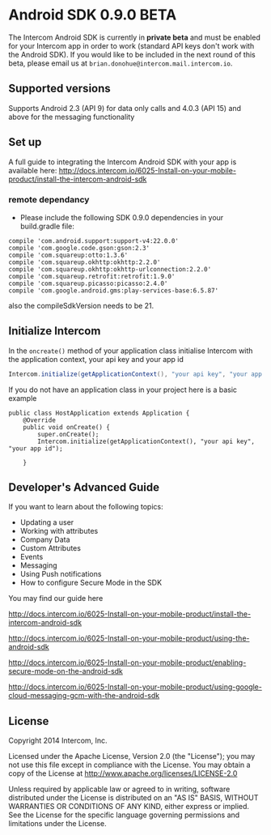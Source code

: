 # Android SDK 0.9.0 BETA

The Intercom Android SDK is currently in **private beta** and must be enabled for your Intercom app in order to work (standard API keys don't work with the Android SDK). If you would like to be included in the next round of this beta, please email us at `brian.donohue@intercom.mail.intercom.io`.

## Supported versions
Supports Android 2.3 (API 9) for data only calls and 4.0.3 (API 15) and above for the messaging functionality

## Set up

A full guide to integrating the Intercom Android SDK with your app is available here: http://docs.intercom.io/6025-Install-on-your-mobile-product/install-the-intercom-android-sdk

### remote dependancy

- Please include the following SDK 0.9.0 dependencies in your build.gradle file: 

```
compile 'com.android.support:support-v4:22.0.0'
compile 'com.google.code.gson:gson:2.3'
compile 'com.squareup:otto:1.3.6'
compile 'com.squareup.okhttp:okhttp:2.2.0'
compile 'com.squareup.okhttp:okhttp-urlconnection:2.2.0'
compile 'com.squareup.retrofit:retrofit:1.9.0'
compile 'com.squareup.picasso:picasso:2.4.0'
compile 'com.google.android.gms:play-services-base:6.5.87'
```

also the compileSdkVersion needs to be 21.

## Initialize Intercom 

In the `oncreate()` method of your application class initialise Intercom with the application context, your api key and your app id

```Java
Intercom.initialize(getApplicationContext(), "your api key", "your app id");
```

If you do not have an application class in your project here is a basic example

```
public class HostApplication extends Application {
    @Override
    public void onCreate() {
        super.onCreate();
        Intercom.initialize(getApplicationContext(), "your api key", "your app id");

    }
```

## Developer's Advanced Guide

If you want to learn about the following topics:

- Updating a user
- Working with attributes
- Company Data
- Custom Attributes
- Events
- Messaging
- Using Push notifications
- How to configure Secure Mode in the SDK

You may find our guide here

http://docs.intercom.io/6025-Install-on-your-mobile-product/install-the-intercom-android-sdk

http://docs.intercom.io/6025-Install-on-your-mobile-product/using-the-android-sdk

http://docs.intercom.io/6025-Install-on-your-mobile-product/enabling-secure-mode-on-the-android-sdk

http://docs.intercom.io/6025-Install-on-your-mobile-product/using-google-cloud-messaging-gcm-with-the-android-sdk

## License
Copyright 2014 Intercom, Inc.

Licensed under the Apache License, Version 2.0 (the "License"); you may not use this file except in compliance with the License.
You may obtain a copy of the License at http://www.apache.org/licenses/LICENSE-2.0

Unless required by applicable law or agreed to in writing, software distributed under the License is distributed on an "AS IS" BASIS, WITHOUT WARRANTIES OR CONDITIONS OF ANY KIND, either express or implied. See the License for the specific language governing permissions and limitations under the License.
